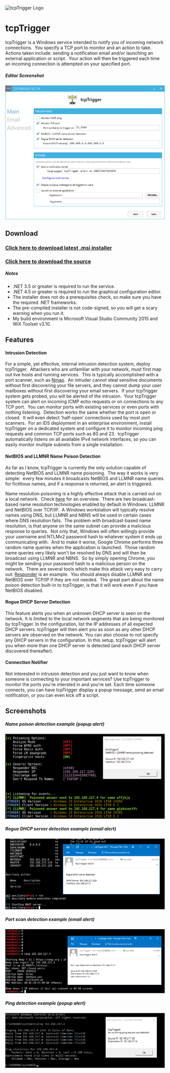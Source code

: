 ![tcpTrigger Logo](https://github.com/R-Smith/tcpTrigger/raw/master/tcpTrigger.Editor/Resources/tcpTrigger%20Logo.png?raw=true)

tcpTrigger
==========

tcpTrigger is a Windows service intended to notify you of incoming network connections.  You specify a TCP port to monitor and an action to take.  Actions taken include: sending a notification email and/or launching an external application or script.  Your action will then be triggered each time an incoming connection is attempted on your specified port.

##### Editor Screenshot
![tcpTrigger Editor](https://github.com/R-Smith/supporting-docs/raw/master/tcpTrigger/tcpTrigger_1.2.png?raw=true "tcpTrigger Editor")

Download
--------
### [Click here to download latest .msi installer](https://github.com/R-Smith/tcpTrigger/releases/download/v1.2.4/tcpTrigger.Setup.msi)
### [Click here to download the source](https://github.com/R-Smith/tcpTrigger/archive/master.zip)
##### Notes
* .NET 3.5 or greater is required to run the service.
* .NET 4.5 or greater is required to run the graphical configuration editor.
* The installer does not do a prerequisites check, so make sure you have the required .NET frameworks.
* The pre-compiled installer is not code-signed, so you will get a scary warning when you run it.
* My build environment is Microsoft Visual Studio Community 2015 and WiX Toolset v3.10.


Features
--------

#### Intrusion Detection

For a simple, yet effective, internal intrusion detection system, deploy tcpTrigger.  Attackers who are unfamiliar with your network, must first map out live hosts and running services.  This is typically accomplished with a port scanner, such as [Nmap](https://nmap.org).  An intruder cannot steal sensitive documents without first discovering your file servers, and they cannot dump your user mailboxes without first discovering your email servers.  If your tcpTrigger system gets probed, you will be alerted of the intrusion.  Your tcpTrigger system can alert on incoming ICMP echo requests or on connections to any TCP port.  You can monitor ports with existing services or even ports with nothing listening.  Detection works the same whether the port is open or closed.  It will even detect 'half-open' connections used by most port scanners.  For an IDS deployment in an enterprise environment, install tcpTrigger on a dedicated system and configure it to monitor incoming ping requests and common TCP ports such as 80 and 23.  tcpTrigger automatically listens on all available IPv4 network interfaces, so you can easily monitor multiple subnets from a single installation.


#### NetBIOS and LLMNR Name Poison Detection

As far as I know, tcpTrigger is currently the only solution capable of detecting NetBIOS and LLMNR name poisoning.  The way it works is very simple:  every few minutes it broadcasts NetBIOS and LLMNR name queries for fictitious names, and if a response is returned, an alert is triggered.


Name resolution poisoning is a highly effective attack that is carried out on a local network.  Check [here](https://www.sternsecurity.com/blog/local-network-attacks-llmnr-and-nbt-ns-poisoning) for an overview.  There are two broadcast-based name resolution technologies enabled by default in Windows: LLMNR and NetBIOS over TCP/IP.  A Windows workstation will typically resolve names using DNS, but LLMNR and NBNS will be used in certain cases where DNS resolution fails.  The problem with broadcast-based name resolution, is that anyone on the same subnet can provide a malicious response to queries.  Not only that, Windows will often willingly provide your username and NTLMv2 password hash to whatever system it ends up communicating with.  And to make it worse, Google Chrome performs three random name queries when the application is launched.  Those random name queries very likely won't be resolved by DNS and will then be broadcast using LLMNR and NBNS.  So by simply opening Chrome, you might be sending your password hash to a malicious person on the network.  There are several tools which make this attack very easy to carry out: [Responder](https://github.com/lgandx/Responder) is an example.  You should always disable LLMNR and NetBIOS over TCP/IP if they are not needed.  The great part about the name poison detection built-in to tcpTrigger, is that it will work even if you have NetBIOS disabled.


#### Rogue DHCP Server Detection

This feature alerts you when an unknown DHCP server is seen on the network.  It is limited to the local network segments that are being monitored by tcpTrigger.  In the configuration, list the IP addresses of all expected DHCP servers.  tcpTrigger will then alert you as soon as any other DHCP servers are observed on the network.  You can also choose to not specify any DHCP servers in the configuration.  In this setup, tcpTrigger will alert you when more than one DHCP server is detected (and each DHCP server discovered thereafter).


#### Connection Notifier

Not interested in intrusion detection and you just want to know when someone is connecting to your important services?  Use tcpTrigger to monitor the ports you're intersted in and you're set.  Each time someone connects, you can have tcpTrigger display a popup message, send an email notification, or you can even kick off a script.


Screenshots
--------------------
##### Name poison detection example (popup alert)
![tcpTrigger name poison detection](https://github.com/R-Smith/supporting-docs/raw/master/tcpTrigger/tcpTrigger.NamePoison.png?raw=true "tcpTrigger name poison detection")

##### Rogue DHCP server detection example (email alert)
![tcpTrigger rogue DHCP server detection](https://github.com/R-Smith/supporting-docs/raw/master/tcpTrigger/tcpTrigger.RogueDHCP.png?raw=true "tcpTrigger rogue DHCP server detection")

##### Port scan detection example (email alert)
![tcpTrigger half-open scan detection](https://github.com/R-Smith/supporting-docs/raw/master/tcpTrigger/tcpTrigger.PortScan.png?raw=true "tcpTrigger half-open scan detection")

##### Ping detection example (popup alert)
![tcpTrigger ping detection](https://github.com/R-Smith/supporting-docs/raw/master/tcpTrigger/tcpTrigger.Ping.png?raw=true "tcpTrigger ping detection")
